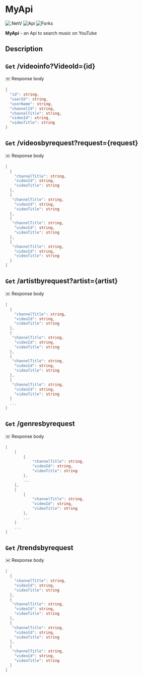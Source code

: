 # MyApi
![.NetV](https://img.shields.io/static/v1?style=badge&message=5.0&color=blueviolet&label=.Net) ![Api]( https://img.shields.io/static/v1?message=Api&color=yellow&label=) ![Forks](https://img.shields.io/github/forks/AntonKharchuk/MyApi?style=social)

**MyApi** - an Api to search music on YouTube

## Description

## `Get` /videoinfo?VideoId={id}
	
:envelope: Response body
```C#
{
  "id": string,
  "userId": string,
  "userName": string,
  "channelId": string,
  "channelTitle": string,
  "videoId": string,
  "videoTitle": string
}
```

## `Get` /videosbyrequest?request={request}
	
:envelope: Response body

```C#
[
  {
    "channelTitle": string,
    "videoId": string,
    "videoTitle": string
  },
  {
   "channelTitle": string,
    "videoId": string,
    "videoTitle": string
  },
  {
   "channelTitle": string,
    "videoId": string,
    "videoTitle": string
  },
  {
   "channelTitle": string,
    "videoId": string,
    "videoTitle": string
  }
]
```

## `Get` /artistbyrequest?artist={artist}
	
:envelope: Response body

```C#
[
  {
    "channelTitle": string,
    "videoId": string,
    "videoTitle": string
  },
  {
   "channelTitle": string,
    "videoId": string,
    "videoTitle": string
  },
  {
   "channelTitle": string,
    "videoId": string,
    "videoTitle": string
  },
  {
   "channelTitle": string,
    "videoId": string,
    "videoTitle": string
  }
  ...
]
```

## `Get` /genresbyrequest
	
:envelope: Response body

```C#
[
	[
		{
			"channelTitle": string,
			"videoId": string,
			"videoTitle": string
		},
		...
	],
	[
		{
			"channelTitle": string,
			"videoId": string,
			"videoTitle": string
		},
		...
	]
	...
]
```

## `Get` /trendsbyrequest
	
:envelope: Response body

```C#
[
  {
    "channelTitle": string,
    "videoId": string,
    "videoTitle": string
  },
  {
   "channelTitle": string,
    "videoId": string,
    "videoTitle": string
  },
  {
   "channelTitle": string,
    "videoId": string,
    "videoTitle": string
  },
  {
   "channelTitle": string,
    "videoId": string,
    "videoTitle": string
  }
]
```
